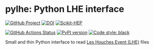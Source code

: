 # pylhe: Python LHE interface

[![GitHub Project](https://img.shields.io/badge/GitHub--blue?style=social&logo=GitHub)](https://github.com/scikit-hep/pylhe)
[![DOI](https://zenodo.org/badge/34966492.svg)](https://zenodo.org/badge/latestdoi/34966492)
[![Scikit-HEP](https://scikit-hep.org/assets/images/Scikit--HEP-Project-blue.svg)](https://scikit-hep.org/)

[![GitHub Actions Status](https://github.com/lukasheinrich/pylhe/workflows/CI/CD/badge.svg)](https://github.com/lukasheinrich/pylhe/actions)
[![PyPI version](https://badge.fury.io/py/pylhe.svg)](https://badge.fury.io/py/pylhe)
[![Code style: black](https://img.shields.io/badge/code%20style-black-000000.svg)](https://github.com/psf/black)

Small and thin Python interface to read [Les Houches Event (LHE)](https://inspirehep.net/record/725284) files
